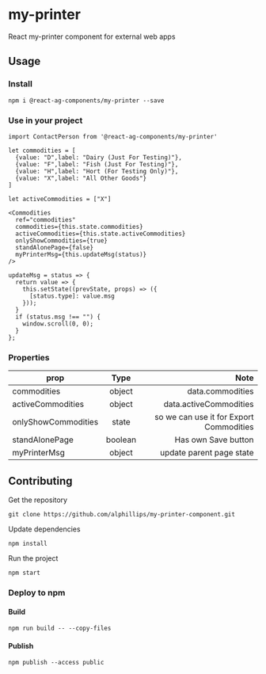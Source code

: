 # my-printer

React my-printer component for external web apps

## Usage

### Install
```
npm i @react-ag-components/my-printer --save
```
### Use in your project
```
import ContactPerson from '@react-ag-components/my-printer'
```

```
let commodities = [
  {value: "D",label: "Dairy (Just For Testing)"},
  {value: "F",label: "Fish (Just For Testing)"},
  {value: "H",label: "Hort (For Testing Only)"},
  {value: "X",label: "All Other Goods"}
]

let activeCommodities = ["X"]
```

```
<Commodities
  ref="commodities"
  commodities={this.state.commodities}
  activeCommodities={this.state.activeCommodities}
  onlyShowCommodities={true}
  standAlonePage={false}
  myPrinterMsg={this.updateMsg(status)}
/>

updateMsg = status => {
  return value => {
    this.setState((prevState, props) => ({
      [status.type]: value.msg
    }));
  }
  if (status.msg !== "") {
    window.scroll(0, 0);
  }
};

```

### Properties

| prop        | Type           | Note  |
| ------------- |:-------------:| -----:|
| commodities      | object | data.commodities |
| activeCommodities      | object | data.activeCommodities |
| onlyShowCommodities      | state | so we can use it for Export Commodities |
| standAlonePage      | boolean | Has own Save button |
| myPrinterMsg      | object | update parent page state |



## Contributing

Get the repository
```
git clone https://github.com/alphillips/my-printer-component.git
```

Update dependencies
```
npm install
```

Run the project
```
npm start
```

### Deploy to npm
#### Build
`npm run build -- --copy-files`

#### Publish
`npm publish --access public`
